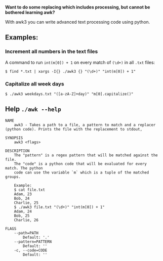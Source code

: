 **Want to do some replacing which includes processing, but cannot be bothered learning awk?**

With awk3 you can write advanced text processing code using python.

## Examples:

### Increment all numbers in the text files
A command to run `int(m[0]) + 1` on every match of `(\d+)` in all `.txt` files:

`$ find *.txt | xargs -I{} ./awk3 {} "(\d+)" "int(m[0]) + 1"`

### Capitalize all week days
`$ ./awk3 weekdays.txt "([a-zA-Z]+day)" "m[0].capitalize()"`


## Help `./awk --help`

```
NAME
    awk3 - Takes a path to a file, a pattern to match and a replacer (python code). Prints the file with the replacement to stdout,

SYNOPSIS
    awk3 <flags>

DESCRIPTION
    The "pattern" is a regex pattern that will be matched against the file.
    The "code" is a python code that will be evaluated for every match. The python
    code can use the variable `m` which is a tuple of the matched groups.

    Example:
    $ cat file.txt
    Adam, 23
    Bob, 24
    Charlie, 25
    $ ./awk3 file.txt "(\d+)" "int(m[0]) + 1"
    Adam, 24
    Bob, 25
    Charlie, 26

FLAGS
    --path=PATH
        Default: '.'
    --pattern=PATTERN
        Default: ''
    -c, --code=CODE
        Default: ''
```
